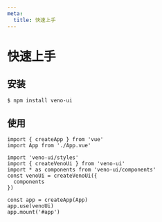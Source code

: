 ```yaml
---
meta:
  title: 快速上手
---
```


# 快速上手

## 安装

```shell
$ npm install veno-ui
```

## 使用

```js{4-9,12}
import { createApp } from 'vue'
import App from './App.vue'

import 'veno-ui/styles'
import { createVenoUi } from 'veno-ui'
import * as components from 'veno-ui/components'
const venoUi = createVenoUi({
  components
})

const app = createApp(App)
app.use(venoUi)
app.mount('#app')
```